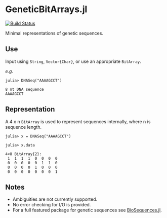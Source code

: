 # GeneticBitArrays.jl
[![Build Status](https://travis-ci.org/jangevaare/GeneticBitArrays.jl.svg?branch=master)](https://travis-ci.org/jangevaare/GeneticBitArrays.jl)

Minimal representations of genetic sequences.

## Use
Input using `String`, `Vector{Char}`, or use an appropriate `BitArray`.

*e.g.*
```
julia> DNASeq("AAAAGCCT")

8 nt DNA sequence
AAAAGCCT
```

## Representation
A 4 x n `BitArray` is used to represent sequences internally, where n is sequence length.


```
julia> x = DNASeq("AAAAGCCT")

julia> x.data

4×8 BitArray{2}:
 1  1  1  1  0  0  0  0
 0  0  0  0  0  1  1  0
 0  0  0  0  1  0  0  0
 0  0  0  0  0  0  0  1
```

## Notes
* Ambiguities are not currently supported.
* No error checking for I/O is provided.
* For a full featured package for genetic sequences see [BioSequences.jl](https://github.com/BioJulia/BioSequences.jl).
